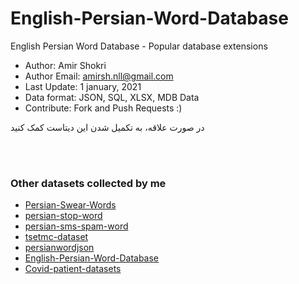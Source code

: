 # English-Persian-Word-Database
English Persian Word Database - Popular database extensions

* Author: Amir Shokri
* Author Email: amirsh.nll@gmail.com
* Last Update: 1 january, 2021
* Data format: JSON, SQL, XLSX, MDB Data
* Contribute: Fork and Push Requests :)

در صورت علاقه، به تکمیل شدن این دیتاست کمک کنید

<br />
<br />

### Other datasets collected by me
* [Persian-Swear-Words](https://github.com/amirshnll/Persian-Swear-Words/)
* [persian-stop-word](https://github.com/amirshnll/persian-stop-word/)
* [persian-sms-spam-word](https://github.com/amirshnll/persian-sms-spam-word/)
* [tsetmc-dataset](https://github.com/amirshnll/tsetmc-dataset/)
* [persianwordjson](https://github.com/amirshnll/persianwordjson/)
* [English-Persian-Word-Database](https://github.com/amirshnll/English-Persian-Word-Database/)
* [Covid-patient-datasets](https://github.com/amirshnll/Covid-patient-datasets/)
